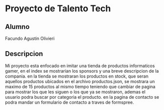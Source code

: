 
<h1> Proyecto de Talento Tech</h1>
<h2>Alumno</h2>
<p>Facundo Agustin Olivieri</p>
<h2>Descripcion</h2>
<p>Mi proyecto esta enfocado en imitar una tienda de productos informaticos gamer, en el index se mostrarian los sponsors y una breve descripcion de la compania.
  en la tienda se mostraran los productos en stock, que seran aquellos productos ubicados en el archivo productos.json, se mostrara un maximo de 15 productos al mismo tiempo
  teniendo que cambiar de pagina para mostrar los que les siguen o los que ya se mostraron, ademas el usuario podra buscar por categoria el producto. en la pagina de contacto
  se podra mandar un formulario de contacto a traves de formspree.
</p>
